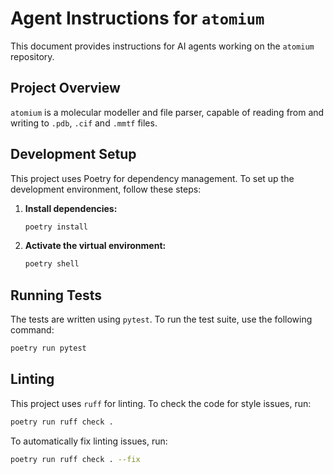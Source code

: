 # Agent Instructions for `atomium`

This document provides instructions for AI agents working on the `atomium` repository.

## Project Overview

`atomium` is a molecular modeller and file parser, capable of reading from and writing to `.pdb`, `.cif` and `.mmtf` files.

## Development Setup

This project uses Poetry for dependency management. To set up the development environment, follow these steps:

1.  **Install dependencies:**
    ```bash
    poetry install
    ```
2.  **Activate the virtual environment:**
    ```bash
    poetry shell
    ```

## Running Tests

The tests are written using `pytest`. To run the test suite, use the following command:

```bash
poetry run pytest
```

## Linting

This project uses `ruff` for linting. To check the code for style issues, run:

```bash
poetry run ruff check .
```

To automatically fix linting issues, run:

```bash
poetry run ruff check . --fix
```
